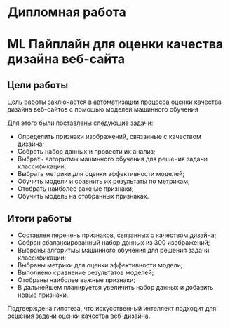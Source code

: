 # Дипломная работа
# ML Пайплайн для оценки качества дизайна веб-сайта

## Цели работы
Цель работы заключается в автоматизации процесса оценки качества дизайна веб-сайтов с помощью моделей машинного обучения

Для этого были поставлены следующие задачи:
- Определить признаки изображений, связанные с качеством дизайна;
- Собрать набор данных и провести их анализ;
- Выбрать алгоритмы машинного обучения для решения задачи классификации;
- Выбрать метрики для оценки эффективности моделей;
- Обучить модели и сравнить их результаты по метрикам;
- Отобрать наиболее важные признаки;
- Обучить модель на отобранных признаках.


## Итоги работы
- Составлен перечень признаков, связанных с качеством дизайна;
- Собран сбалансированный набор данных из 300 изображений;
- Выбраны алгоритмы машинного обучения для решения задачи классификации;
- Выбраны метрики для оценки эффективности модели;
- Выполнено сравнение результатов моделей;
- Отобраны наиболее важные признаки;
- В дальнейшем планируется увеличить набор данных и добавить новые признаки.

Подтверждена гипотеза, что искусственный интеллект подходит для решения задачи 
оценки качества веб-дизайна.
